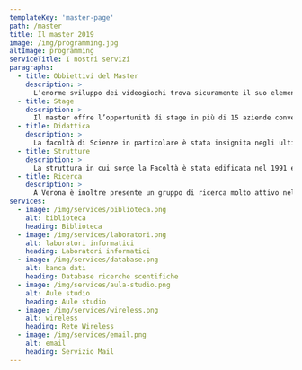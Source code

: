 ```yaml
---
templateKey: 'master-page'
path: /master
title: Il master 2019
image: /img/programming.jpg
altImage: programming
serviceTitle: I nostri servizi
paragraphs:
  - title: Obbiettivi del Master
    description: >
      L’enorme sviluppo dei videogiochi trova sicuramente il suo elemento qualificante nelle tecniche di resa grafica al calcolatore, sostenute dalla crescente potenza di calcolo messa a disposizione dalle unità di elaborazione grafica (GPU). Il livello di realismo sempre più elevato non è però solo visivo ma coinvolge anche la riproduzione sempre più fedele dei movimenti umani, la simulazione precisa della realtà fisica, e la crescente immersività della interazione – si pensi ai casi HTC Vive, Nintendo Wii o Microsoft Kinect. Inoltre i comportamenti naturali esibiti dai personaggi che popolano il gioco (oltre al giocatore) sono frutto di esperienze maturate nel campo dell’intelligenza artificiale. Da questa breve introduzione si intuisce come la progettazione e la programmazione dei videogiochi sia un’attività profondamente multidisciplinare, che tocca diverse aree dell’informatica (programmazione, ingegneria del software, grafica, elaborazione dei suoni, interazione uomo-macchina, intelligenza artificiale) e  richiede solide basi in discipline matematiche e fisiche.Il master ha l’obiettivo di formare sviluppatori di videogiochi e/o applicazioni multimediali avanzate, focalizzandosi sulle tecnologie più recenti e con una particolare attenzione alle problematiche di lavoro in gruppo.
  - title: Stage
    description: >
      Il master offre l’opportunità di stage in più di 15 aziende convenzionate. Lo stage di 250 ore è obbligatorio e garantito per tutti i partecipanti. Il filo diretto tra studenti e mondo del lavoro è garantito inoltre dalla presenza nel Collegio Docenti di professionisti dell’industria videoludica italiana e dai seminari organizzati all’interno del Master.
  - title: Didattica
    description: >
      La facoltà di Scienze in particolare è stata insignita negli ultimi anni di numerosi riconoscimenti per qualità di insegnamenti e ricerca. E’ presente tra gli altri un indirizzo ad orientamento multimediale nell’ambito della laurea magistrale in Ingegneria e scienze informatiche.
  - title: Strutture
    description: >
      La struttura in cui sorge la Facoltà è stata edificata nel 1991 ed è stata di recente ampliata per fare spazio a nuovi laboratori di ricerca, aule e laboratori didattici.
  - title: Ricerca
    description: >
      A Verona è inoltre presente un gruppo di ricerca molto attivo nel campo delle applicazioni di Computer Vision, Multimediali e Pattern Recognition. Il gruppo VIPS (Vision, Image Processing and Sound) è coinvolto in importanti progetti nazionali ed europei ed è autore ogni anno di svariate pubblicazione in conferenze e riviste internazionali.
services:
  - image: /img/services/biblioteca.png
    alt: biblioteca
    heading: Biblioteca
  - image: /img/services/laboratori.png
    alt: laboratori informatici
    heading: Laboratori informatici
  - image: /img/services/database.png
    alt: banca dati
    heading: Database ricerche scentifiche
  - image: /img/services/aula-studio.png
    alt: Aule studio
    heading: Aule studio
  - image: /img/services/wireless.png
    alt: wireless
    heading: Rete Wireless
  - image: /img/services/email.png
    alt: email
    heading: Servizio Mail
---
```

